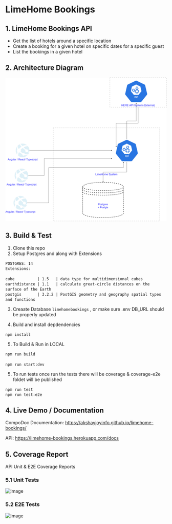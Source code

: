 # LimeHome Bookings

## 1. LimeHome Bookings API
  - Get the list of hotels around a specific location
  - Create a booking for a given hotel on specific dates for a specific guest
  - List the bookings in a given hotel


## 2. Architecture Diagram
![](./screenshots/architecture.png)


## 3. Build & Test

1. Clone this repo
2. Setup Postgres and along with Extensions

  ```
  POSTGRES: 14
  Extensions: 

  cube          | 1.5   | data type for multidimensional cubes
  earthdistance | 1.1   | calculate great-circle distances on the surface of the Earth
  postgis       | 3.2.2 | PostGIS geometry and geography spatial types and functions
  
  ```

3. Creaate Database `limehomebookings` , or make sure .env DB_URL should be properly updated

4. Build and install depdendencies
  ```
  npm install

  ```
5. To Build & Run in LOCAL

  ```
  npm run build

  npm run start:dev
  ```

5. To run tests
   once run the tests there will be coverage & coverage-e2e foldet will be published
  ```
  npm run test
  npm run test:e2e

  ```

  
## 4. Live Demo / Documentation

CompoDoc Documentation: https://akshayjoyinfo.github.io/limehome-bookings/

API: https://limehome-bookings.herokuapp.com/docs 




## 5. Coverage Report

API Unit &  E2E Coverage Reports

###  5.1 Unit Tests
![image](https://user-images.githubusercontent.com/1292985/188380179-4a8281f2-2547-49f4-9e41-efabb26219ad.png)


### 5.2 E2E Tests
![image](https://user-images.githubusercontent.com/1292985/188380814-362e98a1-ac69-46e9-a277-53af2a7a89d4.png)



